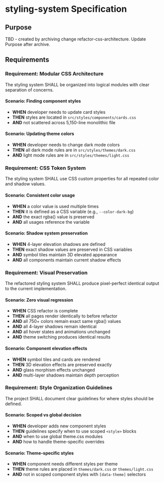 # styling-system Specification

## Purpose
TBD - created by archiving change refactor-css-architecture. Update Purpose after archive.
## Requirements
### Requirement: Modular CSS Architecture
The styling system SHALL be organized into logical modules with clear separation of concerns.

#### Scenario: Finding component styles
- **WHEN** developer needs to update card styles
- **THEN** styles are located in `src/styles/components/cards.css`
- **AND** not scattered across 5,150-line monolithic file

#### Scenario: Updating theme colors
- **WHEN** developer needs to change dark mode colors
- **THEN** all dark mode rules are in `src/styles/themes/dark.css`
- **AND** light mode rules are in `src/styles/themes/light.css`

### Requirement: CSS Token System
The styling system SHALL use CSS custom properties for all repeated color and shadow values.

#### Scenario: Consistent color usage
- **WHEN** a color value is used multiple times
- **THEN** it is defined as a CSS variable (e.g., `--color-dark-bg`)
- **AND** the exact rgba() value is preserved
- **AND** all usages reference the variable

#### Scenario: Shadow system preservation
- **WHEN** 4-layer elevation shadows are defined
- **THEN** exact shadow values are preserved in CSS variables
- **AND** symbol tiles maintain 3D elevated appearance
- **AND** all components maintain current shadow effects

### Requirement: Visual Preservation
The refactored styling system SHALL produce pixel-perfect identical output to the current implementation.

#### Scenario: Zero visual regression
- **WHEN** CSS refactor is complete
- **THEN** all pages render identically to before refactor
- **AND** all 750+ colors remain exact same rgba() values
- **AND** all 4-layer shadows remain identical
- **AND** all hover states and animations unchanged
- **AND** theme switching produces identical results

#### Scenario: Component elevation effects
- **WHEN** symbol tiles and cards are rendered
- **THEN** 3D elevation effects are preserved exactly
- **AND** glass morphism effects unchanged
- **AND** multi-layer shadows maintain depth perception

### Requirement: Style Organization Guidelines
The project SHALL document clear guidelines for where styles should be defined.

#### Scenario: Scoped vs global decision
- **WHEN** developer adds new component styles
- **THEN** guidelines specify when to use scoped `<style>` blocks
- **AND** when to use global theme.css modules
- **AND** how to handle theme-specific overrides

#### Scenario: Theme-specific styles
- **WHEN** component needs different styles per theme
- **THEN** theme rules are placed in `themes/dark.css` or `themes/light.css`
- **AND** not in scoped component styles with `[data-theme]` selectors

